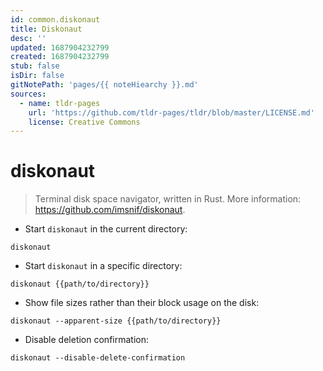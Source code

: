 ```yaml
---
id: common.diskonaut
title: Diskonaut
desc: ''
updated: 1687904232799
created: 1687904232799
stub: false
isDir: false
gitNotePath: 'pages/{{ noteHiearchy }}.md'
sources:
  - name: tldr-pages
    url: 'https://github.com/tldr-pages/tldr/blob/master/LICENSE.md'
    license: Creative Commons
---
```

# diskonaut

> Terminal disk space navigator, written in Rust.
> More information: <https://github.com/imsnif/diskonaut>.

- Start `diskonaut` in the current directory:

`diskonaut`

- Start `diskonaut` in a specific directory:

`diskonaut {{path/to/directory}}`

- Show file sizes rather than their block usage on the disk:

`diskonaut --apparent-size {{path/to/directory}}`

- Disable deletion confirmation:

`diskonaut --disable-delete-confirmation`

